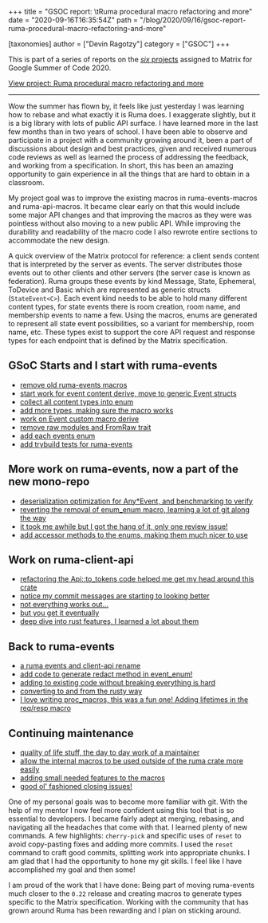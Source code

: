 +++
title = "GSOC report: \tRuma procedural macro refactoring and more"
date = "2020-09-16T16:35:54Z"
path = "/blog/2020/09/16/gsoc-report-ruma-procedural-macro-refactoring-and-more"

[taxonomies]
author = ["Devin Ragotzy"]
category = ["GSOC"]
+++

This is part of a series of reports on the [*six* projects](https://summerofcode.withgoogle.com/organizations/6060943798173696) assigned to Matrix for Google Summer of Code 2020.

[View project: 	Ruma procedural macro refactoring and more](https://summerofcode.withgoogle.com/organizations/6060943798173696/#4756651216732160)

----

Wow the summer has flown by, it feels like just yesterday I was learning how to rebase and what exactly it is Ruma does. I exaggerate slightly, but it is a big library with lots of public API surface. I have learned more in the last few months than in two years of school. I have been able to observe and participate in a project with a community growing around it, been a part of discussions about design and best practices, given and received numerous code reviews as well as learned the process of addressing the feedback, and working from a specification. In short, this has been an amazing opportunity to gain experience in all the things that are hard to obtain in a classroom.

My project goal was to improve the existing macros in ruma-events-macros and ruma-api-macros. It became clear early on that this would include some major API changes and that improving the macros as they were was pointless without also moving to a new public API. While improving the durability and readability of the macro code I also rewrote entire sections to accommodate the new design.

A quick overview of the Matrix protocol for reference: a client sends content that is interpreted by the server as events. The server distributes those events out to other clients and other servers (the server case is known as federation). Ruma groups these events by kind Message, State, Ephemeral, ToDevice and Basic which are represented as generic structs (`StateEvent<C>`). Each event kind needs to be able to hold many different content types, for state events there is room creation, room name, and membership events to name a
few. Using the macros, enums are generated to represent all state event possibilities, so a variant for membership, room name, etc. These types exist to support the core API request and response types for each endpoint that is defined by the Matrix specification.
## GSoC Starts and I start with ruma-events
- [remove old ruma-events macros](https://github.com/ruma/ruma-events/pull/85)
- [start work for event content derive, move to generic Event structs](https://github.com/ruma/ruma-events/pull/86)
- [collect all content types into enum](https://github.com/ruma/ruma-events/pull/101)
- [add more types, making sure the macro works](https://github.com/ruma/ruma-events/pull/107)
- [work on Event custom macro derive](https://github.com/ruma/ruma-events/pull/108)
- [remove raw modules and FromRaw trait](https://github.com/ruma/ruma-events/pull/111)
- [add each events enum](https://github.com/ruma/ruma-events/pull/119)
- [add trybuild tests for ruma-events](https://github.com/ruma/ruma-events/pull/122)
## More work on ruma-events, now a part of the new mono-repo
- [deserialization optimization for Any*Event, and benchmarking to verify](https://github.com/ruma/ruma/pull/52)
- [reverting the removal of enum_enum macro, learning a lot of git along the way](https://github.com/ruma/ruma/pull/68)
- [it took me awhile but I got the hang of it, only one review issue!](https://github.com/ruma/ruma/pull/69)
- [add accessor methods to the enums, making them much nicer to use](https://github.com/ruma/ruma/pull/97)
## Work on ruma-client-api
- [refactoring the Api::to_tokens code helped me get my head around this crate](https://github.com/ruma/ruma/pull/104)
- [notice my commit messages are starting to looking better](https://github.com/ruma/ruma/pull/105)
- [not everything works out...](https://github.com/ruma/ruma/pull/108)
- [but you get it eventually](https://github.com/ruma/ruma/pull/109)
- [deep dive into rust features, I learned a lot about them](https://github.com/ruma/ruma/pull/111)
## Back to ruma-events
- [a ruma events and client-api rename](https://github.com/ruma/ruma/pull/130)
- [add code to generate redact method in event_enum!](https://github.com/ruma/ruma/pull/138)
- [adding to existing code without breaking everything is hard](https://github.com/ruma/ruma/pull/139)
- [converting to and from the rusty way](https://github.com/ruma/ruma/pull/155)
- [I love writing proc_macros, this was a fun one! Adding lifetimes in the req/resp macro](https://github.com/ruma/ruma/pull/179)
## Continuing maintenance
- [quality of life stuff, the day to day work of a maintainer](https://github.com/ruma/ruma/pull/190)
- [allow the internal macros to be used outside of the ruma crate more easily](https://github.com/ruma/ruma/pull/201)
- [adding small needed features to the macros](https://github.com/ruma/ruma/pull/213)
- [good ol' fashioned closing issues!](https://github.com/ruma/ruma/pull/234)

One of my personal goals was to become more familiar with git. With the help of my mentor I now feel more confident using this tool that is so essential to developers. I became fairly adept at merging, rebasing, and navigating all the headaches that come with that. I learned plenty of new commands. A few highlights: `cherry-pick` and specific uses of `reset` to avoid copy-pasting fixes and adding more commits. I used the `reset` command to craft good commits, splitting work into appropriate chunks. I am glad that I had the opportunity to hone my git skills. I feel like I have accomplished my goal and then some!

I am proud of the work that I have done: Being part of moving ruma-events much closer to the `0.22` release and creating macros to generate types specific to the Matrix specification. Working with the community that has grown around Ruma has been rewarding and I plan on sticking around.
